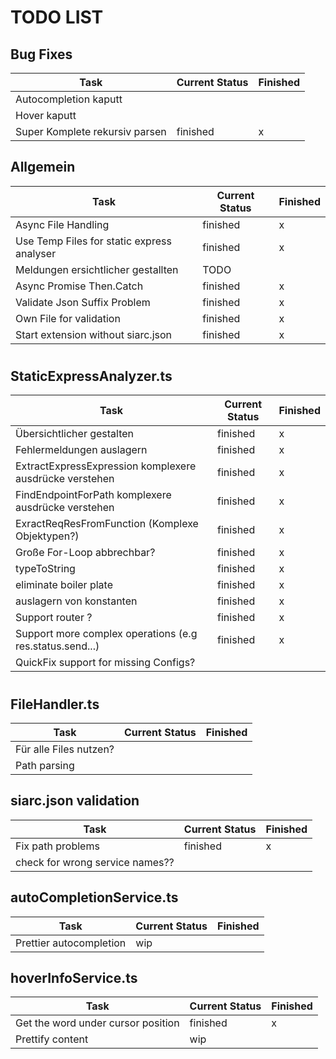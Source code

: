 # TODO LIST

## Bug Fixes

| Task                           | Current Status | Finished |
| ------------------------------ | -------------- | -------- |
| Autocompletion kaputt          |                |          |
| Hover kaputt                   |                |          |
| Super Komplete rekursiv parsen | finished       | x        |

## Allgemein

| Task                                       | Current Status | Finished |
| ------------------------------------------ | -------------- | -------- |
| Async File Handling                        | finished       | x        |
| Use Temp Files for static express analyser | finished       | x        |
| Meldungen ersichtlicher gestallten         | TODO           |          |
| Async Promise Then.Catch                   | finished       | x        |
| Validate Json Suffix Problem               | finished       | x        |
| Own File for validation                    | finished       | x        |
| Start extension without siarc.json         | finished       | x        |

#

## StaticExpressAnalyzer.ts

| Task                                                     | Current Status | Finished |
| -------------------------------------------------------- | -------------- | -------- |
| Übersichtlicher gestalten                                | finished       | x        |
| Fehlermeldungen auslagern                                | finished       | x        |
| ExtractExpressExpression komplexere ausdrücke verstehen  | finished       | x        |
| FindEndpointForPath komplexere ausdrücke verstehen       | finished       | x        |
| ExractReqResFromFunction (Komplexe Objektypen?)          | finished       | x        |
| Große For-Loop abbrechbar?                               | finished       | x        |
| typeToString                                             | finished       | x        |
| eliminate boiler plate                                   | finished       | x        |
| auslagern von konstanten                                 | finished       | x        |
| Support router ?                                         | finished       | x        |
| Support more complex operations (e.g res.status.send...) | finished       | x        |
| QuickFix support for missing Configs?                    |                |          |

#

## FileHandler.ts

| Task                   | Current Status | Finished |
| ---------------------- | -------------- | -------- |
| Für alle Files nutzen? |                |
| Path parsing           |                |

## siarc.json validation

| Task                            | Current Status | Finished |
| ------------------------------- | -------------- | -------- |
| Fix path problems               | finished       | x        |
| check for wrong service names?? |                |

## autoCompletionService.ts

| Task                    | Current Status | Finished |
| ----------------------- | -------------- | -------- |
| Prettier autocompletion | wip            |

## hoverInfoService.ts

| Task                               | Current Status | Finished |
| ---------------------------------- | -------------- | -------- |
| Get the word under cursor position | finished       | x        |
| Prettify content                   | wip            |
